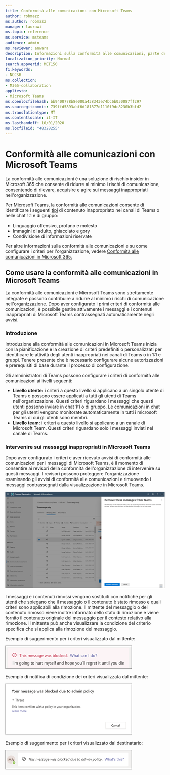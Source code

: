 ```yaml
---
title: Conformità alle comunicazioni con Microsoft Teams
author: robmazz
ms.author: robmazz
manager: laurawi
ms.topic: reference
ms.service: msteams
audience: admin
ms.reviewer: anwara
description: Informazioni sulla conformità alle comunicazioni, parte del set di soluzioni di rischio Insider, dal punto di vista di Microsoft Teams (fa parte della funzionalità di conformità alle comunicazioni M365).
localization_priority: Normal
search.appverid: MET150
f1.keywords:
- NOCSH
ms.collection:
- M365-collaboration
appliesto:
- Microsoft Teams
ms.openlocfilehash: bb9400778b8e000a438343e74bc6b030087ff297
ms.sourcegitcommit: 739ffd5893abf6d181877d1110f9dc8230b3bfd2
ms.translationtype: MT
ms.contentlocale: it-IT
ms.lasthandoff: 10/01/2020
ms.locfileid: "48328255"
---
```

# <a name="communication-compliance-with-microsoft-teams"></a>Conformità alle comunicazioni con Microsoft Teams

La conformità alle comunicazioni è una soluzione di rischio insider in Microsoft 365 che consente di ridurre al minimo i rischi di comunicazione, consentendo di rilevare, acquisire e agire sui messaggi inappropriati nell'organizzazione.

Per Microsoft Teams, la conformità alle comunicazioni consente di identificare i seguenti [tipi](https://docs.microsoft.com/microsoft-365/compliance/communication-compliance-feature-reference) di contenuto inappropriato nei canali di Teams o nelle chat 1:1 e di gruppo:

- Linguaggio offensivo, profano e molesto
- Immagini di adulto, ghiacciato e gory
- Condivisione di informazioni riservate

Per altre informazioni sulla conformità alle comunicazioni e su come configurare i criteri per l'organizzazione, vedere [Conformità alle comunicazioni in Microsoft 365.](https://docs.microsoft.com/microsoft-365/compliance/communication-compliance)

## <a name="how-to-use-communication-compliance-in-microsoft-teams"></a>Come usare la conformità alle comunicazioni in Microsoft Teams

La conformità alle comunicazioni e Microsoft Teams sono strettamente integrate e possono contribuire a ridurre al minimo i rischi di comunicazione nell'organizzazione. Dopo aver configurato i primi criteri di conformità alle comunicazioni, è possibile gestire attivamente i messaggi e i contenuti inappropriati di Microsoft Teams contrassegnati automaticamente negli avvisi.

### <a name="getting-started"></a>Introduzione

Introduzione alla conformità alle comunicazioni [](https://docs.microsoft.com/microsoft-365/compliance/communication-compliance-plan) in Microsoft Teams inizia con la pianificazione e la creazione di criteri predefiniti o personalizzati per identificare le attività degli utenti inappropriati nei canali di Teams o in 1:1 e gruppi. Tenere presente che è necessario [](https://docs.microsoft.com/microsoft-365/compliance/communication-compliance-configure) configurare alcune autorizzazioni e prerequisiti di base durante il processo di configurazione.

Gli amministratori di Teams possono configurare i criteri di conformità alle comunicazioni ai livelli seguenti:

- **Livello utente:** i criteri a questo livello si applicano a un singolo utente di Teams o possono essere applicati a tutti gli utenti di Teams nell'organizzazione. Questi criteri riguardano i messaggi che questi utenti possono inviare in chat 1:1 o di gruppo. Le comunicazioni in chat per gli utenti vengono monitorate automaticamente in tutti i microsoft Teams di cui gli utenti sono membri.
- **Livello team:** i criteri a questo livello si applicano a un canale di Microsoft Team. Questi criteri riguardano solo i messaggi inviati nel canale di Teams.

### <a name="act-on-inappropriate-messages-in-microsoft-teams"></a>Intervenire sui messaggi inappropriati in Microsoft Teams

Dopo aver configurato i criteri e aver ricevuto avvisi di conformità alle comunicazioni per i messaggi di Microsoft Teams, è il momento di consentire ai revisori della conformità dell'organizzazione di intervenire su questi messaggi. I revisori possono proteggere l'organizzazione esaminando gli avvisi di conformità alle comunicazioni e rimuovendo i messaggi contrassegnati dalla visualizzazione in Microsoft Teams.

![Rimuovere un messaggio in Teams](./media/communication-compliance-remove-teams-message.png)

I messaggi e i contenuti rimossi vengono sostituiti con notifiche per gli utenti che spiegano che il messaggio o il contenuto è stato rimosso e quali criteri sono applicabili alla rimozione. Il mittente del messaggio o del contenuto rimosso viene inoltre informato dello stato di rimozione e viene fornito il contenuto originale del messaggio per il contesto relativo alla rimozione. Il mittente può anche visualizzare la condizione del criterio specifica che si applica alla rimozione del messaggio.

Esempio di suggerimento per i criteri visualizzato dal mittente:

![Suggerimento per i criteri per il mittente](./media/communication-compliance-warning-1.png)

Esempio di notifica di condizione dei criteri visualizzata dal mittente:

![Informazioni sulle condizioni dei criteri per il mittente](./media/communication-compliance-warning-2.png)

Esempio di suggerimento per i criteri visualizzato dal destinatario:

![Suggerimento per i criteri per il destinatario](./media/communication-compliance-warning-3.png)
